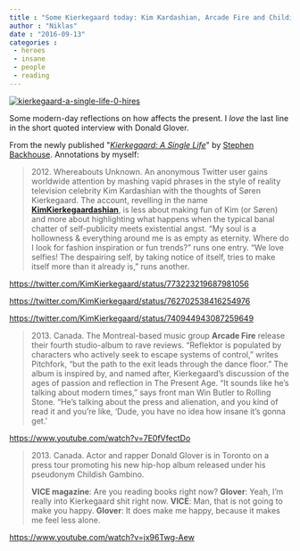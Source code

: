 ```yaml
---
title : "Some Kierkegaard today: Kim Kardashian, Arcade Fire and Childish Gambino"
author : "Niklas"
date : "2016-09-13"
categories : 
 - heroes
 - insane
 - people
 - reading
---
```


[![kierkegaard-a-single-life-0-hires](https://niklasblog.com/wp-content/Kierkegaard-A-Single-Life-0-hires.jpg)](https://niklasblog.com/wp-content/Kierkegaard-A-Single-Life-0-hires.jpg)

Some modern-day reflections on how affects the present. I _love_ the last line in the short quoted interview with Donald Glover.

From the newly published "_[Kierkegaard: A Single Life](http://www.goodreads.com/book/show/27840608-kierkegaard)_" by [Stephen Backhouse](http://www.goodreads.com/author/show/4516515.Stephen_Backhouse). Annotations by myself:

> 2012\. Whereabouts Unknown. An anonymous Twitter user gains worldwide attention by mashing vapid phrases in the style of reality television celebrity Kim Kardashian with the thoughts of Søren Kierkegaard. The account, revelling in the name [**KimKierkegaardashian**](https://twitter.com/KimKierkegaard), is less about making fun of Kim (or Søren) and more about highlighting what happens when the typical banal chatter of self-publicity meets existential angst. “My soul is a hollowness & everything around me is as empty as eternity. Where do I look for fashion inspiration or fun trends?” runs one entry. “We love selfies! The despairing self, by taking notice of itself, tries to make itself more than it already is,” runs another.

https://twitter.com/KimKierkegaard/status/773223219687981056

https://twitter.com/KimKierkegaard/status/762702538416254976

https://twitter.com/KimKierkegaard/status/740944943087259649

> 2013\. Canada. The Montreal-based music group **Arcade Fire** release their fourth studio-album to rave reviews. “Reflektor is populated by characters who actively seek to escape systems of control,” writes Pitchfork, “but the path to the exit leads through the dance floor.” The album is inspired by, and named after, Kierkegaard’s discussion of the ages of passion and reflection in The Present Age. “It sounds like he’s talking about modern times,” says front man Win Butler to Rolling Stone. “He’s talking about the press and alienation, and you kind of read it and you’re like, ‘Dude, you have no idea how insane it’s gonna get.’

https://www.youtube.com/watch?v=7E0fVfectDo

> 2013\. Canada. Actor and rapper Donald Glover is in Toronto on a press tour promoting his new hip-hop album released under his pseudonym Childish Gambino.
> 
> **VICE magazine**: Are you reading books right now? **Glover**: Yeah, I’m really into Kierkegaard shit right now. **VICE**: Man, that is not going to make you happy. **Glover**: It does make me happy, because it makes me feel less alone.

https://www.youtube.com/watch?v=jx96Twg-Aew
